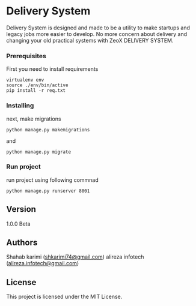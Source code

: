 # Delivery System

Delivery System is designed and made to be a utility to make startups and legacy jobs more easier to develop. No more concern about delivery and changing your old practical systems with ZeoX DELIVERY SYSTEM.

### Prerequisites

First you need to install requirements 

```
virtualenv env
source ./env/bin/active
pip install -r req.txt
```

### Installing

next, make migrations

```
python manage.py makemigrations
```

and 

```
python manage.py migrate
```

### Run project

run project using following commnad 

```
python manage.py runserver 8001
```

## Version

1.0.0 Beta

## Authors

Shahab karimi (shkarimi74@gmail.com)
alireza infotech (alireza.infotech@gmail.com)

## License

This project is licensed under the MIT License.


